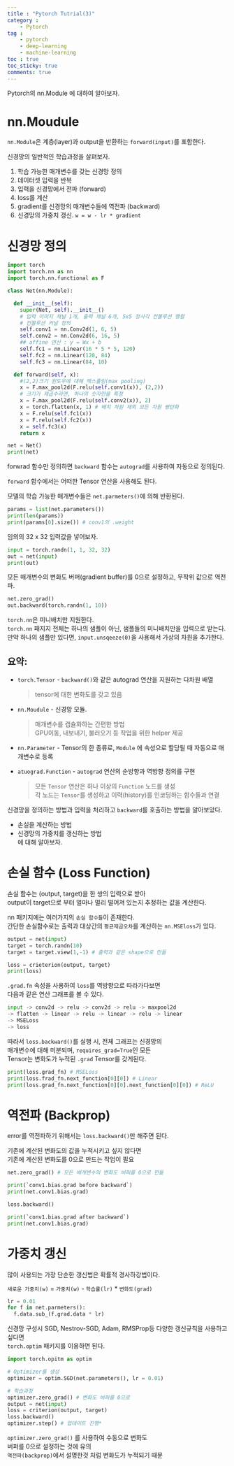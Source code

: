 ```yaml
---
title : "Pytorch Tutrial(3)"
category :
    - Pytorch
tag :
    - pytorch
    - deep-learning
    - machine-learning
toc : true
toc_sticky: true
comments: true
---
```

Pytorch의 nn.Module 에 대하여 알아보자.



# nn.Moudule
`nn.Module`은 계층(layer)과 output을 반환하는 `forward(input)`를 포함한다.

신경망의 일반적인 학습과정을 살펴보자.
1. 학습 가능한 매개변수를 갖는 신경망 정의
2. 데이터셋 입력을 반복
3. 입력을 신경망에서 전파 (forward)
4. loss를 계산 
5. gradient를 신경망의 매개변수들에 역전파 (backward)
6. 신경망의 가중치 갱신. `w = w - lr * gradient`
  

# 신경망 정의 
```python
import torch
import torch.nn as nn
import torch.nn.functional as F

class Net(nn.Module):

  def __init__(self):
    super(Net, self).__init__()
    # 입력 이미지 채널 1개, 출력 채널 6개, 5x5 정사각 컨볼루션 행렬
    # 컨볼루션 커널 정의
    self.conv1 = nn.Conv2d(1, 6, 5)
    self.conv2 = nn.Conv2d(6, 16, 5)
    ## affine 연산 : y = Wx + b
    self.fc1 = nn.Linear(16 * 5 * 5, 120)
    self.fc2 = nn.Linear(120, 84)
    self.fc3 = nn.Linear(84, 10)

  def forward(self, x):
    #(2,2)크기 윈도우에 대해 맥스풀링(max pooling)
    x = F.max_pool2d(F.relu(self.conv1(x)), (2,2))
    # 크기가 제곱수라면, 하나의 숫자만을 특정
    x = F.max_pool2d(F.relu(self.conv2(x)), 2)
    x = torch.flatten(x, 1) # 배치 차원 제외 모든 차원 평탄화
    x = F.relu(self.fc1(x))
    x = F.relu(self.fc2(x))
    x = self.fc3(x)
    return x

net = Net()
print(net)

```

forwrad 함수만 정의하면 `backward` 함수는 `autograd`를 사용하여 자동으로 정의된다.

`forward` 함수에서는 어떠한 Tensor 연산을 사용해도 된다.

모델의 학습 가능한 매개변수들은 `net.parmeters()`에 의해 반환된다.

```python
params = list(net.parameters())
print(len(params))
print(params[0].size()) # conv1의 .weight
```

임의의 32 x 32 입력값을 넣어보자.

```python
input = torch.randn(1, 1, 32, 32)
out = net(input)
print(out)
```

모든 매개변수의 변화도 버퍼(gradient buffer)를 0으로 설정하고, 무작위 값으로 역전파.

```python
net.zero_grad()
out.backward(torch.randn(1, 10))
```

`torch.nn`은 미니배치만 지원한다.<br/>
`torch.nn` 패지지 전체는 하나의 샘플이 아닌, 샘플들의 미니배치만을 입력으로 받는다.<br/>
만약 하나의 샘플만 있다면, `input.unsqeeze(0)`을 사용해서 가상의 차원을 추가한다.<br/>

## 요약:
- `torch.Tensor` - `backward()`와 같은 autograd 연산을 지원하는 다차원 배열
  > tensor에 대한 변화도를 갖고 있음
- `nn.Moudule` - 신경망 모듈.
  > 매개변수를 캡슐화하는 간편한 방법 <br/>
  GPU이동, 내보내기, 불러오기 등 작업을 위한 helper 제공

- `nn.Parameter` - Tensor의 한 종류로, `Module` 에 속성으로 할당될 때 자동으로 매개변수로 등록
- `atuograd.Function` - `autograd` 연산의 순방향과 역방향 정의를 구현
  > 모든 `Tensor` 연산은 하나 이상의 `Function` 노드를 생성<br/>
  각 노드는 `Tensor`를 생성하고 이력(history)를 인코딩하는 함수들과 연결

신경망을 정의하는 방법과 입력을 처리하고 `backward`를 호출하는 방법을 알아보았다.<br/>

- 손실을 계산하는 방법
- 신경망의 가중치를 갱신하는 방법 <br/>
에 대해 알아보자.

# 손실 함수 (Loss Function)
손실 함수는 (output, target)을 한 쌍의 입력으로 받아 <br/>
output이 target으로 부터 얼마나 멀리 떨어져 있는지 추정하는 값을 계산한다. <br/>

nn 패키지에는 여러가지의 `손실 함수들`이 존재한다.<br/>
간단한 손실함수로는 출력과 대상간의 `평균제곱오차`를 계산하는 `nn.MSEloss`가 있다.<br/>

```python
output = net(input)
target = torch.randn(10) 
target = target.view(1,-1) # 출력과 같은 shape으로 만듦

loss = crieterion(output, target)
print(loss)
```

`.grad.fn` 속성을 사용하여 `loss`를 역방향으로 따라가다보면<br/>
다음과 같은 연산 그래프를 볼 수 있다.

```python
input -> conv2d -> relu -> conv2d -> relu -> maxpool2d 
-> flatten -> linear -> relu -> linear -> relu -> linear
-> MSELoss
-> loss
```
따라서 `loss.backward()`를 실행 시, 전체 그래프는 신경망의 <br/>
매개변수에 대해 미분되며, `requires_grad=True`인 모든<br/>
Tensor는 변화도가 누적된 `.grad` Tensor를 갖게된다.

```python
print(loss.grad_fn) # MSELoss
print(loss.frad_fn.next_function[0][0]) # Linear
print(loss.grad_fn.next_function[0][0].next_function[0][0]) # ReLU
```

# 역전파 (Backprop)
error를 역전파하기 위해서는 `loss.backward()`만 해주면 된다.

기존에 계산된 변화도의 값을 누적시키고 싶지 않다면 <br/>
기존에 계산된 변화도를 0으로 만드는 작업이 필요

```python
net.zero_grad() # 모든 배개변수의 변화도 버퍼를 0으로 만듦

print(`conv1.bias.grad before backward`)
print(net.conv1.bias.grad)

loss.backward()

print(`conv1.bias.grad after backward`)
print(net.conv1.bias.grad)
```

# 가중치 갱신
많이 사용되는 가장 단순한 갱신법은 확률적 경사하강법이다.

`새로운 가중치(w)` = `가중치(w)` - `학습률(lr)` * `변화도(grad)`

```python
lr = 0.01
for f in net.parmeters():
  f.data.sub_(f.grad.data * lr)
```

신경망 구성시 SGD, Nestrov-SGD, Adam, RMSProp등 다양한 갱신규칙을 사용하고 싶다면<br/>
`torch.optim` 패키지를 이용하면 된다.

```python
import torch.opitm as optim

# Optimizer를 생성
optimizer = optim.SGD(net.parameters(), lr = 0.01)

# 학습과정
optimizer.zero_grad() # 변화도 버퍼를 0으로
output = net(input)
loss = criterion(output, target)
loss.backward()
optimizer.step() # 업데이트 진행*
```
`optimizer.zero_grad()` 를 사용하여 수동으로 변화도 <br/>
버퍼를 0으로 설정하는 것에 유의<br/>
`역전파(backprop)`에서 설명한것 처럼 변화도가 누적되기 때문<br/>




